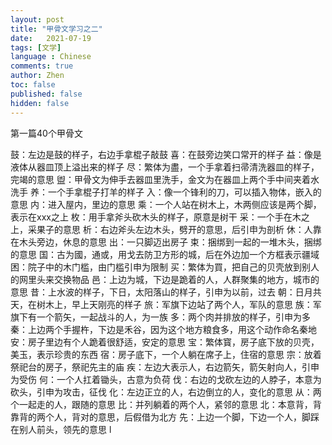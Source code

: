 ```yaml
---
layout: post
title: "甲骨文学习之二"
date:   2021-07-19
tags: [文学]
language : Chinese
comments: true
author: Zhen
toc: false
published: false
hidden: false
---
```

第一篇40个甲骨文

鼓：左边是鼓的样子，右边手拿棍子敲鼓
喜：在鼓旁边笑口常开的样子
益：像是液体从器皿顶上溢出来的样子
尽：繁体为盡，一个手拿着扫帚清洗器皿的样子，完竭的意思
盥：甲骨文为伸手去器皿里洗手，金文为在器皿上两个手中间夹着水洗手
养：一个手拿棍子打羊的样子
入：像一个锋利的刀，可以插入物体，嵌入的意思
内：进入屋内，里边的意思
乘：一个人站在树木上，木两侧应该是两个脚，表示在xxx之上
枚：用手拿斧头砍木头的样子，原意是树干
采：一个手在木之上，采果子的意思
析：右边斧头左边木头，劈开的意思，后引申为剖析
休：人靠在木头旁边，休息的意思
出：一只脚迈出房子
束：捆绑到一起的一堆木头，捆绑的意思
国：古为國，通或，用戈去防卫方形的城，后在外边加一个方框表示疆域
困：院子中的木门槛，由门槛引申为限制
买：繁体为買，把自己的贝壳放到别人的网里头来交换物品
邑：上边为城，下边是跪着的人，人群聚集的地方，城市的意思
昔：上水波的样子，下日，太阳落山的样子，引申为以前，过去
朝：日月共天，在树木上，早上天刚亮的样子
旅：军旗下边站了两个人，军队的意思
族：军旗下有一个箭矢，一起战斗的人，为一族
多：两个肉并排放的样子，引申为多
秦：上边两个手握杵，下边是禾谷，因为这个地方粮食多，用这个动作命名秦地
安：房子里边有个人跪着很舒适，安定的意思
宝：繁体寳，房子底下放的贝壳，美玉，表示珍贵的东西
宿：房子底下，一个人躺在席子上，住宿的意思
宗：放着祭祀台的房子，祭祀先主的庙
疾：左边大表示人，右边箭矢，箭矢射向人，引申为受伤
何：一个人扛着锄头，古意为负荷
伐：右边的戈砍左边的人脖子，本意为砍头，引申为攻击，征伐
化：左边正立的人，右边倒立的人，变化的意思
从：两个一起走的人，跟随的意思
比：并列躺着的两个人，紧邻的意思
北：本意背，背靠背的两个人，背对的意思，后假借为北方
先：上边一个脚，下边一个人，脚踩在别人前头，领先的意思
l








<!--stackedit_data:
eyJoaXN0b3J5IjpbNjI1MTYyMTkwLDgyMTUzMDY1MiwyMDk0Mj
M5NDc3LDQ0MzUxMDcxMywtNDUyNTg5NjI4LC05MTM3MjM0MDAs
MTY3MzUwMTAwNiwtMjA3Mzk3MDQ2OCwyMTI4MzMyNjcxXX0=
-->
